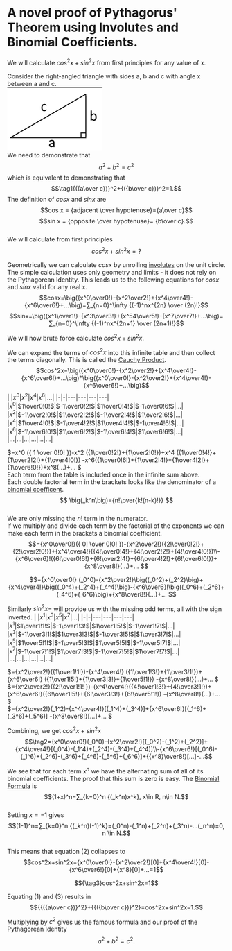 # A novel proof of Pythagorus' Theorem using Involutes and Binomial Coefficients.

We will calculate $cos^2x+sin^2x$ from first principles for any value of x.  

Consider the right-angled triangle with sides a, b and c with angle x between a and c.  
![abc triangle](./abc%20triangle.png)  
We need to demonstrate that 
$$a^2+b^2 = c^2$$
which is equivalent to demonstrating that
$$\tag1{({a\over c})}^2+{({b\over c})}^2=1.$$
The definition of $cos x$  and $sin x$ are
$$cos x = {adjacent \over hypotenuse}={a\over c}$$
$$sin x = {opposite \over hypotenuse}= {b\over c}.$$   
We will calculate from first principles  
$$cos^2x+sin^2x=?$$  

Geometrically we can calculate $cos x$ by unrolling [involutes](https://en.wikipedia.org/wiki/Involute) on the unit circle. The simple calculation uses only geometry and limits - it does not rely on the Pythagorean Identity.
This leads us to the following equations for $cosx$ and $sinx$ valid for any real x.  
$$cosx=\big({x^0\over0!}-{x^2\over2!}+{x^4\over4!}-{x^6\over6!}+...\big)=∑_{n=0}^\infty {(-1)^nx^{2n} \over (2n)!}$$
$$sinx=\big({x^1\over1!}-{x^3\over3!}+{x^54\over5!}-{x^7\over7!}+...\big)= ∑_{n=0}^\infty {(-1)^nx^{2n+1} \over (2n+1)!}$$

We will now brute force calculate $cos^2x+sin^2x$.

We can expand the terms of $cos^2x$ into this infinite table and then collect the terms diagonally. This is called the [Cauchy Product](https://en.wikipedia.org/wiki/Cauchy_product).  
$$cos^2x=\big({x^0\over0!}-{x^2\over2!}+{x^4\over4!}-{x^6\over6!}+...\big)*\big({x^0\over0!}-{x^2\over2!}+{x^4\over4!}-{x^6\over6!}+...\big)$$
| |$x^0$|$x^2$|$x^4$|$x^6$|...|
|-|-|---|---|---|---|
|$x^0$|$1\over0!0!$|$-1\over0!2!$|$1\over0!4!$|$-1\over0!6!$|...|
|$x^2$|$-1\over2!0!$|$1\over2!2!$|$-1\over2!4!$|$1\over2!6!$|...|  
|$x^4$|$1\over4!0!$|$-1\over4!2!$|$1\over4!4!$|$-1\over4!6!$|...|  
|$x^6$|$-1\over6!0!$|$1\over6!2!$|$-1\over6!4!$|$1\over6!6!$|...|
|...|...|...|...|...|...|  

$=x^0 ({ 1 \over 0!0! })-x^2 ({1\over0!2!}+{1\over2!0!})+x^4 ({1\over0!4!}+{1\over2!2!}+{1\over4!0!}) -x^6({1\over0!6!}+{1\over2!4!}+{1\over4!2!}+{1\over6!0!})+x^8(...)+... $  
Each term from the table is included once in the infinite sum above.  
Each double factorial term in the brackets looks like the denominator of a [binomial coefficent](https://en.wikipedia.org/wiki/Binomial_coefficient).
$$ \big(_k^n\big)={n!\over{k!(n-k)!}} $$  
We are only missing the $n!$ term in the numerator.  
If we multiply and divide each term by the factorial of the exponents we can make each term in the brackets a binomial coefficient.  
$$={x^0\over0!}({ 0! \over 0!0! })-{x^2\over2!}({2!\over0!2!}+{2!\over2!0!})+{x^4\over4!}({4!\over0!4!}+{4!\over2!2!}+{4!\over4!0!})\\-{x^6\over6}!({6!\over0!6!}+{6!\over2!4!}+{6!\over4!2!}+{6!\over6!0!})+{x^8\over8!}(...)+... $$  

$$={x^0\over0!} (_0^0)-{x^2\over2!}\big((_0^2)+(_2^2)\big)+{x^4\over4!}\big((_0^4)+(_2^4)+(_4^4)\big)-{x^6\over6}!\big((_0^6)+(_2^6)+(_4^6)+(_6^6)\big)+{x^8\over8!}(...)+... $$

Similarly $sin^2x=$ will provide us with the missing odd terms, all with the sign inverted.
| |$x^1$|$x^3$|$x^5$|$x^7$|...|
|-|-|---|---|---|---|
|$x^1$|$1\over1!1!$|$-1\over1!3!$|$1\over1!5!$|$-1\over1!7!$|...|
|$x^3$|$-1\over3!1!$|$1\over3!3!$|$-1\over3!5!$|$1\over3!7!$|...|  
|$x^5$|$1\over5!1!$|$-1\over5!3!$|$1\over5!5!$|$-1\over5!7!$|...|  
|$x^7$|$-1\over7!1!$|$1\over7!3!$|$-1\over7!5!$|$1\over7!7!$|...|
|...|...|...|...|...|...|  

$={x^2\over2!}({1\over1!1!})-{x^4\over4!} ({1\over1!3!}+{1\over3!1!})+{x^6\over6!} ({1\over1!5!}+{1\over3!3!}+{1\over5!1!}) -{x^8\over8!}(...)+... $  
$={x^2\over2!}({2!\over1!1! })-{x^4\over4!}({4!\over1!3!}+{4!\over3!1!})+{x^6\over6!}({6!\over1!5!}+{6!\over3!3!}+{6!\over5!1!}) -{x^8\over8!}(...)+... $  
$={x^2\over2!}(_1^2)-{x^4\over4!}[(_1^4)+(_3^4)]+{x^6\over6!}[(_1^6)+(_3^6)+(_5^6)] -{x^8\over8!}[...]+... $  

Combining, we get $cos^2x+sin^2x$  
$$\tag2={x^0\over0!}(_0^0)-{x^2\over2!}[(_0^2)-(_1^2)+(_2^2)]+{x^4\over4!}[(_0^4)-(_1^4)+(_2^4)-(_3^4)+(_4^4)]\\-{x^6\over6!}[(_0^6)-(_1^6)+(_2^6)-(_3^6)+(_4^6)-(_5^6)+(_6^6)]+{{x^8}\over8!}[...]-...$$

We see that for each term $x^n$ we have the alternating sum of all of its binomial coefficients. The proof that this sum is zero is easy. The [Binomial Formula](https://en.wikipedia.org/wiki/Binomial_theorem) is   
$$(1+x)^n=∑_{k=0}^n {(_k^n)x^k}, x\in R, n\in N.$$  
Setting $x=-1$ gives  
$$(1-1)^n=∑_{k=0}^n {(_k^n)(-1)^k}=(_0^n)-(_1^n)+(_2^n)+(_3^n)-...(_n^n)=0, n \in N.$$  
This means that equation (2) collapses to
$$cos^2x+sin^2x={x^0\over0!}-{x^2\over2!}[0]+{x^4\over4!}[0]-{x^6\over6!}[0]+{x^8}[0]+...=1$$  

$${\tag3}cos^2x+sin^2x=1$$

Equating (1) and (3)
results in
$${{({a\over c})}^2}+{{({b\over c})}^2}=cos^2x+sin^2x=1.$$ 

Multiplying by $c^2$ gives us the famous formula and our proof of the Pythagorean Identity  
$$ a^2 + b^2 = c^2.$$

